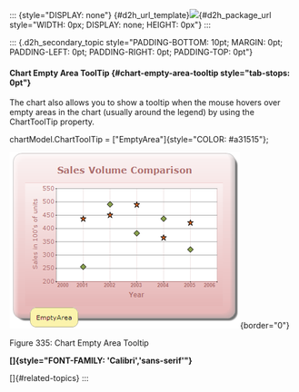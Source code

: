 ::: {style="DISPLAY: none"}
[](ms-xhelp:///?Id=d2h_url_template){#d2h_url_template}![](!package_url!){#d2h_package_url style="WIDTH: 0px; DISPLAY: none; HEIGHT: 0px"}
:::

::: {.d2h_secondary_topic style="PADDING-BOTTOM: 10pt; MARGIN: 0pt; PADDING-LEFT: 0pt; PADDING-RIGHT: 0pt; PADDING-TOP: 0pt"}
#### Chart Empty Area ToolTip {#chart-empty-area-tooltip style="tab-stops: 0pt"}

The chart also allows you to show a tooltip when the mouse hovers over empty areas in the chart (usually around the legend) by using the ChartToolTip property.

chartModel.ChartToolTip = [\"EmptyArea\"]{style="COLOR: #a31515"};

![](ImagesExt/image69_240.png){border="0"}

Figure 335: Chart Empty Area Tooltip

**[]{style="FONT-FAMILY: 'Calibri','sans-serif'"}** 

[]{#related-topics}
:::

